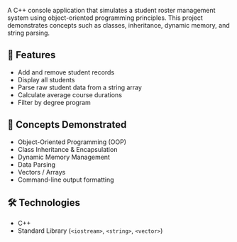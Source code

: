 A C++ console application that simulates a student roster management system using object-oriented programming principles. This project demonstrates concepts such as classes, inheritance, dynamic memory, and string parsing.

## 🚀 Features

- Add and remove student records
- Display all students
- Parse raw student data from a string array
- Calculate average course durations
- Filter by degree program

## 🧠 Concepts Demonstrated

- Object-Oriented Programming (OOP)
- Class Inheritance & Encapsulation
- Dynamic Memory Management
- Data Parsing
- Vectors / Arrays
- Command-line output formatting

## 🛠️ Technologies

- C++
- Standard Library (`<iostream>`, `<string>`, `<vector>`)
